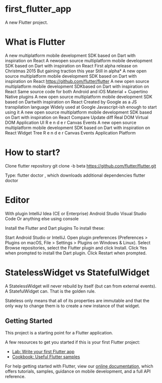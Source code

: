 # first_flutter_app

A new Flutter project.

# What is Flutter

A new multiplatform mobile development SDK based on Dart with inspiration on React
A newopen source multiplatform mobile development SDK based on Dart with inspiration on React First alpha release on Christmas 2015 But gaining traction this year Still in alpha*
A new open source multiplatform mobile development SDK based on Dart with inspiration on React https://github.com/flutter/flutter
A new open source multiplatform mobile development SDKbased on Dart with inspiration on React Same source code for both Android and iOS Material + Cupertino Native plugins
A new open source multiplatform mobile development SDK based on Dartwith inspiration on React Created by Google as a JS transpilation language Widely used at Google Javascript-ish enough to start using it
A new open source multiplatform mobile development SDK based on Dart with inspiration on React Compare Update diff Real DOM Virtual DOM Application UI R e n d e r Canvas Events
A new open source multiplatform mobile development SDK based on Dart with inspiration on React Widget Tree R e n d e r Canvas Events Application Platform

# How to start?
Clone flutter repository 
git clone -b beta https://github.com/flutter/flutter.git

Type: flutter doctor , which downloads additional dependencies
flutter doctor

# Editor 
With plugin IntelliJ Idea (CE or Enterprise) 
Android Studio 
Visual Studio Code Or anything else using console

Install the Flutter and Dart plugins
To install these:

Start Android Studio or IntelliJ.
Open plugin preferences (Preferences > Plugins on macOS, File > Settings > Plugins on Windows & Linux).
Select Browse repositories, select the Flutter plugin and click Install.
Click Yes when prompted to install the Dart plugin.
Click Restart when prompted.

# StatelessWidget vs StatefulWidget
A StatelessWidget will never rebuild by itself (but can from external events). A StatefulWidget can. That is the golden rule.

Stateless only means that all of its properties are immutable and that the only way to change them is to create a new instance of that widget. 

## Getting Started

This project is a starting point for a Flutter application.

A few resources to get you started if this is your first Flutter project:

- [Lab: Write your first Flutter app](https://flutter.io/docs/get-started/codelab)
- [Cookbook: Useful Flutter samples](https://flutter.io/docs/cookbook)

For help getting started with Flutter, view our 
[online documentation](https://flutter.io/docs), which offers tutorials, 
samples, guidance on mobile development, and a full API reference.

